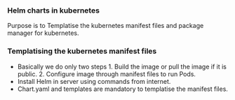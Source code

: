 ### Helm charts in kubernetes
Purpose is to Templatise the kubernetes manifest files and package manager for kubernetes.

### Templatising the kubernetes manifest files
- Basically we do only two steps 1. Build the image or pull the image if it is public. 2. Configure image through manifest files to run Pods.
- Install Helm in server using commands from internet.
- Chart.yaml and templates are mandatory to templatise the manifest files.
